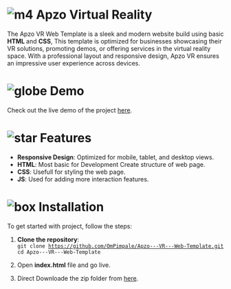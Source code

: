 # ![m4](https://github.com/user-attachments/assets/0e2e2b88-8451-4d5d-89e1-031d6ce2b712) Apzo Virtual Reality 
The Apzo VR Web Template is a sleek and modern website build using basic <strong> HTML </strong> and <strong> CSS</strong>, This template is optimized for businesses showcasing their VR solutions, promoting demos, or offering services in the virtual reality space. With a professional layout and responsive design, Apzo VR ensures an impressive user experience across devices.

# ![globe](https://github.com/user-attachments/assets/1cb7f7ab-33d1-4784-a019-4e01a1116ee0) Demo
Check out the live demo of the project <a href="https://ompimpale.github.io/Apzo---VR---Web-Template/">here<a>.

# ![star](https://github.com/user-attachments/assets/16700520-41e4-446f-845e-91b4ee7c58ea) Features

<ul>
  <li><strong>Responsive Design</strong>: Optimized for mobile, tablet, and desktop views.</li>
  <li><strong>HTML</strong>: Most basic for Development Create structure of web page.</li>
  <li><strong>CSS</strong>: Usefull for styling the web page.</li>
  <li><strong>JS</strong>: Used for adding more interaction features.</li>
</ul>

# ![box](https://github.com/user-attachments/assets/172bb194-2a55-442d-a8e7-37dab04fbf3a) Installation

To get started with project, follow the steps: <br/>
1. <strong>Clone the repository</strong>: <br/>
<code>git clone https://github.com/OmPimpale/Apzo---VR---Web-Template.git</code> <br/>
<code>cd Apzo---VR---Web-Template</code>

2. Open <strong>index.html</strong> file and go live.

3. <srong>Direct Downloade the zip folder from <a href="https://github.com/OmPimpale/Apzo---VR---Web-Template.git">here</a>.</strong>

